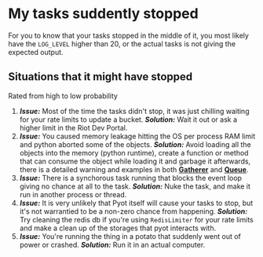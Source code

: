 # My tasks suddently stopped

For you to know that your tasks stopped in the middle of it, you most likely have the `LOG_LEVEL` higher than 20, or the actual tasks is not giving the expected output.

## Situations that it might have stopped

Rated from high to low probability

1. ***Issue:*** Most of the time the tasks didn't stop, it was just chilling waiting for your rate limits to update a bucket. ***Solution:*** Wait it out or ask a higher limit in the Riot Dev Portal.
2. ***Issue:*** You caused memory leakage hitting the OS per process RAM limit and python aborted some of the objects. ***Solution:*** Avoid loading all the objects into the memory (python runtime), create a function or method that can consume the object while loading it and garbage it afterwards, there is a detailed warning and examples in both **[Gatherer](/core/gatherer.html)** and **[Queue](/core/queue.html)**.
3. ***Issue:*** There is a synchorous task running that blocks the event loop giving no chance at all to the task. ***Solution:*** Nuke the task, and make it run in another process or thread.
4. ***Issue:*** It is very unlikely that Pyot itself will cause your tasks to stop, but it's not warrantied to be a non-zero chance from happening. ***Solution:*** Try cleaning the redis db if you're using `RedisLimiter` for your rate limits and make a clean up of the storages that pyot interacts with.
5. ***Issue:*** You're running the thing in a potato that suddenly went out of power or crashed. ***Solution:*** Run it in an actual computer.
